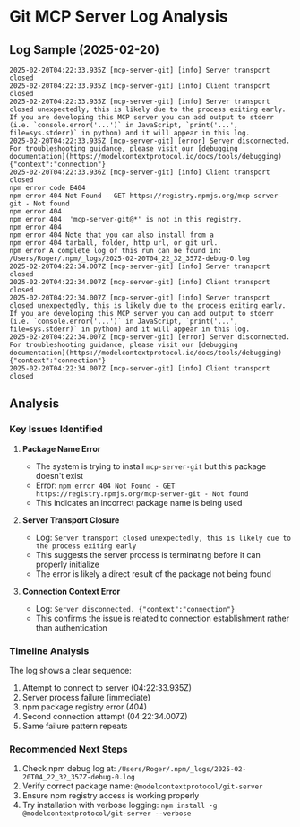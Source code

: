 # Git MCP Server Log Analysis

## Log Sample (2025-02-20)

```log
2025-02-20T04:22:33.935Z [mcp-server-git] [info] Server transport closed
2025-02-20T04:22:33.935Z [mcp-server-git] [info] Client transport closed
2025-02-20T04:22:33.935Z [mcp-server-git] [info] Server transport closed unexpectedly, this is likely due to the process exiting early. If you are developing this MCP server you can add output to stderr (i.e. `console.error('...')` in JavaScript, `print('...', file=sys.stderr)` in python) and it will appear in this log.
2025-02-20T04:22:33.935Z [mcp-server-git] [error] Server disconnected. For troubleshooting guidance, please visit our [debugging documentation](https://modelcontextprotocol.io/docs/tools/debugging) {"context":"connection"}
2025-02-20T04:22:33.936Z [mcp-server-git] [info] Client transport closed
npm error code E404
npm error 404 Not Found - GET https://registry.npmjs.org/mcp-server-git - Not found
npm error 404
npm error 404  'mcp-server-git@*' is not in this registry.
npm error 404
npm error 404 Note that you can also install from a
npm error 404 tarball, folder, http url, or git url.
npm error A complete log of this run can be found in: /Users/Roger/.npm/_logs/2025-02-20T04_22_32_357Z-debug-0.log
2025-02-20T04:22:34.007Z [mcp-server-git] [info] Server transport closed
2025-02-20T04:22:34.007Z [mcp-server-git] [info] Client transport closed
2025-02-20T04:22:34.007Z [mcp-server-git] [info] Server transport closed unexpectedly, this is likely due to the process exiting early. If you are developing this MCP server you can add output to stderr (i.e. `console.error('...')` in JavaScript, `print('...', file=sys.stderr)` in python) and it will appear in this log.
2025-02-20T04:22:34.007Z [mcp-server-git] [error] Server disconnected. For troubleshooting guidance, please visit our [debugging documentation](https://modelcontextprotocol.io/docs/tools/debugging) {"context":"connection"}
2025-02-20T04:22:34.007Z [mcp-server-git] [info] Client transport closed
```

## Analysis

### Key Issues Identified

1. **Package Name Error**
   - The system is trying to install `mcp-server-git` but this package doesn't exist
   - Error: `npm error 404 Not Found - GET https://registry.npmjs.org/mcp-server-git - Not found`
   - This indicates an incorrect package name is being used

2. **Server Transport Closure**
   - Log: `Server transport closed unexpectedly, this is likely due to the process exiting early`
   - This suggests the server process is terminating before it can properly initialize
   - The error is likely a direct result of the package not being found

3. **Connection Context Error**
   - Log: `Server disconnected. {"context":"connection"}`
   - This confirms the issue is related to connection establishment rather than authentication

### Timeline Analysis

The log shows a clear sequence:
1. Attempt to connect to server (04:22:33.935Z)
2. Server process failure (immediate)
3. npm package registry error (404)
4. Second connection attempt (04:22:34.007Z)
5. Same failure pattern repeats

### Recommended Next Steps

1. Check npm debug log at: `/Users/Roger/.npm/_logs/2025-02-20T04_22_32_357Z-debug-0.log`
2. Verify correct package name: `@modelcontextprotocol/git-server`
3. Ensure npm registry access is working properly
4. Try installation with verbose logging: `npm install -g @modelcontextprotocol/git-server --verbose`
